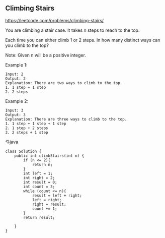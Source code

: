 ## Climbing Stairs
https://leetcode.com/problems/climbing-stairs/

You are climbing a stair case. It takes n steps to reach to the top.

Each time you can either climb 1 or 2 steps. In how many distinct ways can you climb to the top?

Note: Given n will be a positive integer.

Example 1:

    Input: 2
    Output: 2
    Explanation: There are two ways to climb to the top.
    1. 1 step + 1 step
    2. 2 steps
Example 2:

    Input: 3
    Output: 3
    Explanation: There are three ways to climb to the top.
    1. 1 step + 1 step + 1 step
    2. 1 step + 2 steps
    3. 2 steps + 1 step
      
  :cupid:java
      
    class Solution {
        public int climbStairs(int n) {
            if (n <= 2){
                return n;
            }   
            int left = 1;
            int right = 2;
            int result = 0;
            int count = 3;
            while (count <= n){
                result = left + right;
                left = right;
                right = result;
                count += 1;
            }
            return result;
            
        }
    }
